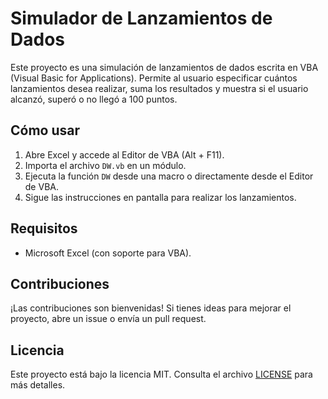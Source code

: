 # Simulador de Lanzamientos de Dados

Este proyecto es una simulación de lanzamientos de dados escrita en VBA (Visual Basic for Applications). Permite al usuario especificar cuántos lanzamientos desea realizar, suma los resultados y muestra si el usuario alcanzó, superó o no llegó a 100 puntos.

## Cómo usar
1. Abre Excel y accede al Editor de VBA (Alt + F11).
2. Importa el archivo `DW.vb` en un módulo.
3. Ejecuta la función `DW` desde una macro o directamente desde el Editor de VBA.
4. Sigue las instrucciones en pantalla para realizar los lanzamientos.

## Requisitos
- Microsoft Excel (con soporte para VBA).

## Contribuciones
¡Las contribuciones son bienvenidas! Si tienes ideas para mejorar el proyecto, abre un issue o envía un pull request.

## Licencia
Este proyecto está bajo la licencia MIT. Consulta el archivo [LICENSE](LICENSE) para más detalles.
